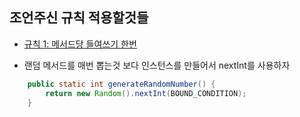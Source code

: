 ## 조언주신 규칙 적용할것들
- [규칙 1: 메서드당 들여쓰기 한번](https://developerfarm.wordpress.com/2012/01/26/object_calisthenics_2/)

- 랜덤 메서드를 매번 뽑는것 보다 인스턴스를 만들어서 nextInt를 사용하자
```java
    public static int generateRandomNumber() {
        return new Random().nextInt(BOUND_CONDITION);
    }
```



